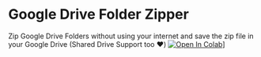 # Google Drive Folder Zipper
Zip Google Drive Folders without using your internet and save the zip file in your Google Drive (Shared Drive Support too ❤️)
[![Open In Colab](https://colab.research.google.com/assets/colab-badge.svg)](https://colab.research.google.com/drive/1W4lQkrgEmDPgbHFwGrL2qSvxx8feThfa?authuser=1#scrollTo=w1cmQ5EUgsx4)]
